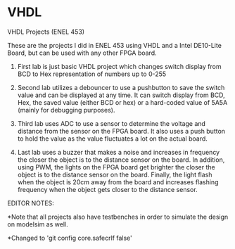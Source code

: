 # VHDL

VHDL Projects (ENEL 453)

These are the projects I did in ENEL 453 using VHDL and a Intel DE10-Lite Board, but can be used with any other FPGA board. 

1. First lab is just basic VHDL project which changes switch display from BCD to Hex representation of numbers up to 0-255

2. Second lab utilizes a debouncer to use a pushbutton to save the switch value and can be displayed at any time. It can switch display from BCD, Hex, the saved value (either BCD or hex) or a hard-coded value of 5A5A (mainly for debugging purposes).

3. Third lab uses ADC to use a sensor to determine the voltage and distance from the sensor on the FPGA board. It also uses a push button to hold the value as the value fluctuates a lot on the actual board. 

4. Last lab uses a buzzer that makes a noise and increases in frequency the closer the object is to the distance sensor on the board. In addition, using PWM, the lights on the FPGA board get brighter the closer the object is to the distance sensor on the board. Finally, the light flash when the object is 20cm away from the board and increases flashing frequency when the object gets closer to the distance sensor. 

EDITOR NOTES:

*Note that all projects also have testbenches in order to simulate the design on modelsim as well. 

*Changed to 'git config core.safecrlf false'
